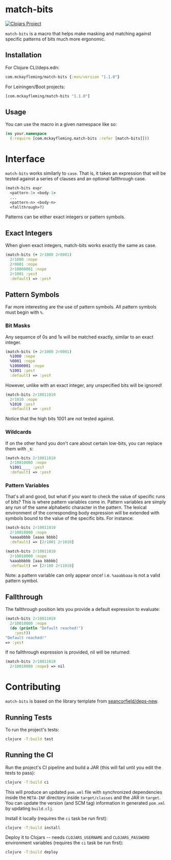 # match-bits

[![Clojars Project](https://img.shields.io/clojars/v/com.mckayfleming/match-bits.svg)](https://clojars.org/com.mckayfleming/match-bits)

`match-bits` is a macro that helps make masking and matching against specific patterns of bits much more ergonomic.

## Installation
For Clojure CLI/deps.edn:
```clojure
com.mckayfleming/match-bits {:mvn/version "1.1.0"}
```

For Leiningen/Boot projects:
```clojure
[com.mckayfleming/match-bits "1.1.0"]
```

## Usage

You can use the macro in a given namespace like so:

```clojure
(ns your.namespace
  (:require [com.mckayfleming.match-bits :refer [match-bits]]))
```

# Interface

`match-bits` works similarly to `case`. That is, it takes an expression that will be tested against a series of clauses and an optional fallthrough case.
```clojure
(match-bits expr
  <pattern-1> <body-1>
  ...
  <pattern-n> <body-n>
  <fallthrough>?)
```

Patterns can be either exact integers or pattern symbols.

## Exact Integers

When given exact integers, match-bits works exactly the same as case.
```clojure
(match-bits (+ 2r1000 2r0001)
  2r1000 :nope
  2r0001 :nope
  2r10000001 :nope
  2r1001 :yes!
  :default) => :yes!
```

## Pattern Symbols

Far more interesting are the use of pattern symbols. All pattern symbols must begin with `%`.

### Bit Masks

Any sequence of 0s and 1s will be matched exactly, similar to an exact integer.
```clojure
(match-bits (+ 2r1000 2r0001)
  %1000 :nope
  %0001 :nope
  %10000001 :nope
  %1001 :yes!
  :default) => :yes!
```

However, unlike with an exact integer, any unspecified bits will be ignored!
```clojure
(match-bits 2r10011010
  2r1010 :nope
  %1010 :yes!
  :default) => :yes!
```
Notice that the high bits 1001 are not tested against.

### Wildcards

If on the other hand you don't care about certain low-bits, you can replace them with `_`s:
```clojure
(match-bits 2r10011010
  2r10010000 :nope
  %1001____ :yes!
  :default) => :yes!
```

### Pattern Variables

That's all and good, but what if you want to check the value of specific runs of bits? This is where pattern variables come in. Pattern variables are simply any run of the same alphabetic character in the pattern. The lexical environment of the corresponding body expression will be extended with symbols bound to the value of the specific bits. For instance:
```clojure
(match-bits 2r10011010
  2r10010000 :nope
  %aaaabbbb [aaaa bbbb]
  :default) => [2r1001 2r1010]
```

```clojure
(match-bits 2r10011010
  2r10010000 :nope
  %aaabbbbb [aaa bbbbb]
  :default) => [2r100 2r11010]
```

Note: a pattern variable can only appear once! i.e. `%aaabbaaa` is not a valid pattern symbol.

## Fallthrough

The fallthrough position lets you provide a default expression to evaluate:
```clojure
(match-bits 2r10011010
  2r10010000 :nope
  (do (println "Default reached!")
    :yes!))
"Default reached!"
=> :yes!
```

If no fallthrough expression is provided, nil will be returned:
```clojure
(match-bits 2r10011010
  2r10010000 :nope) => nil
```

# Contributing

`match-bits` is based on the library template from [seancorfield/deps-new](https://github.com/seancorfield/deps-new).

## Running Tests

To run the project's tests:
```bash
clojure -T:build test
```

## Running the CI

Run the project's CI pipeline and build a JAR (this will fail until you edit the tests to pass):
```bash
clojure -T:build ci
```

This will produce an updated `pom.xml` file with synchronized dependencies inside the `META-INF`
directory inside `target/classes` and the JAR in `target`. You can update the version (and SCM tag)
information in generated `pom.xml` by updating `build.clj`.

Install it locally (requires the `ci` task be run first):
```bash
clojure -T:build install
```

Deploy it to Clojars -- needs `CLOJARS_USERNAME` and `CLOJARS_PASSWORD` environment
variables (requires the `ci` task be run first):
```bash
clojure -T:build deploy
```
